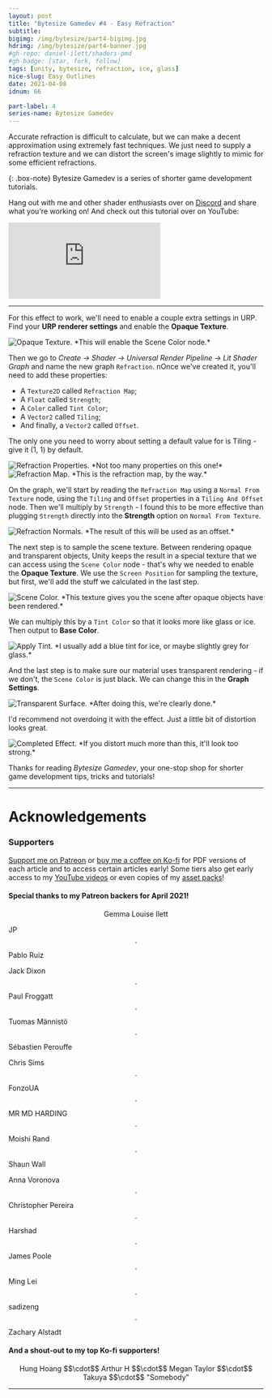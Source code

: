 ```yaml
---
layout: post
title: "Bytesize Gamedev #4 - Easy Refraction"
subtitle: 
bigimg: /img/bytesize/part4-bigimg.jpg
hdrimg: /img/bytesize/part4-banner.jpg
#gh-repo: daniel-ilett/shaders-pmd
#gh-badge: [star, fork, follow]
tags: [unity, bytesize, refraction, ice, glass]
nice-slug: Easy Outlines
date: 2021-04-08
idnum: 66

part-label: 4
series-name: Bytesize Gamedev
---
```


Accurate refraction is difficult to calculate, but we can make a decent approximation using extremely fast techniques. We just need to supply a refraction texture and we can distort the screen's image slightly to mimic for some efficient refractions.

{: .box-note}
Bytesize Gamedev is a series of shorter game development tutorials.

Hang out with me and other shader enthusiasts over on [Discord]((https://discord.gg/tPQEUwPpb3)) and share what you're working on! And check out this tutorial over on YouTube:

<div class="video-embed">
<iframe src="https://www.youtube.com/embed/p4QJO6ZqMwk" frameborder="0" allow="accelerometer; autoplay; encrypted-media; gyroscope; picture-in-picture" allowfullscreen class="center-image lazyload"></iframe>
</div>

<script async src="https://pagead2.googlesyndication.com/pagead/js/adsbygoogle.js"></script>
<ins class="adsbygoogle"
     style="display:block; text-align:center;"
     data-ad-layout="in-article"
     data-ad-format="fluid"
     data-ad-client="ca-pub-5101496396569275"
     data-ad-slot="3740606711"></ins>
<script>
     (adsbygoogle = window.adsbygoogle || []).push({});
</script>

<hr/>

For this effect to work, we'll need to enable a couple extra settings in URP. Find your **URP renderer settings** and enable the **Opaque Texture**.

<img data-src="/img/bytesize/part4-opaque-texture.png" class="center-image lazyload" alt="Opaque Texture." title="This will enable the Scene Color node.">
*This will enable the Scene Color node.*

Then we go to *Create -> Shader -> Universal Render Pipeline -> Lit Shader Graph* and name the new graph `Refraction`. nOnce we've created it, you'll need to add these properties:

- A `Texture2D` called `Refraction Map`;
- A `Float` called `Strength`;
- A `Color` called `Tint Color`;
- A `Vector2` called `Tiling`;
- And finally, a `Vector2` called `Offset`.

The only one you need to worry about setting a default value for is Tiling - give it (1, 1) by default.

<img data-src="/img/bytesize/part4-properties.png" class="center-image lazyload" alt="Refraction Properties." title="Not too many properties on this one!">
*Not too many properties on this one!*

<img data-src="/img/bytesize/part4-refraction-map.png" class="center-image lazyload" alt="Refraction Map." title="This is the refraction map, by the way.">
*This is the refraction map, by the way.*

On the graph, we'll start by reading the `Refraction Map` using a `Normal From Texture` node, using the `Tiling` and `Offset` properties in a `Tiling And Offset` node. Then we'll multiply by `Strength` - I found this to be more effective than plugging `Strength` directly into the **Strength** option on `Normal From Texture`.

<img data-src="/img/bytesize/part4-refraction-normals.png" class="center-image lazyload" alt="Refraction Normals." title="The result of this will be used as an offset.">
*The result of this will be used as an offset.*

The next step is to sample the scene texture. Between rendering opaque and transparent objects, Unity keeps the result in a special texture that we can access using the `Scene Color` node - that's why we needed to enable the **Opaque Texture**. We use the `Screen Position` for sampling the texture, but first, we'll add the stuff we calculated in the last step.

<img data-src="/img/bytesize/part4-scene-color.png" class="center-image lazyload" alt="Scene Color." title="This texture gives you the scene after opaque objects have been rendered.">
*This texture gives you the scene after opaque objects have been rendered.*

We can multiply this by a `Tint Color` so that it looks more like glass or ice. Then output to **Base Color**.

<img data-src="/img/bytesize/part4-apply-tint.png" class="center-image lazyload" alt="Apply Tint." title="I usually add a blue tint for ice, or maybe slightly grey for glass.">
*I usually add a blue tint for ice, or maybe slightly grey for glass.*

And the last step is to make sure our material uses transparent rendering - if we don't, the `Scene Color` is just black. We can change this in the **Graph Settings**.

<img data-src="/img/bytesize/part4-transparent.png" class="center-image lazyload" alt="Transparent Surface." title="After doing this, we're clearly done.">
*After doing this, we're clearly done.*

I'd recommend not overdoing it with the effect. Just a little bit of distortion looks great.

<img data-src="/img/bytesize/part4-complete.png" class="center-image lazyload" alt="Completed Effect." title="If you distort much more than this, it'll look too strong.">
*If you distort much more than this, it'll look too strong.*

Thanks for reading *Bytesize Gamedev*, your one-stop shop for shorter game development tips, tricks and tutorials!

<script async src="https://pagead2.googlesyndication.com/pagead/js/adsbygoogle.js"></script>
<ins class="adsbygoogle"
     style="display:block; text-align:center;"
     data-ad-layout="in-article"
     data-ad-format="fluid"
     data-ad-client="ca-pub-5101496396569275"
     data-ad-slot="3740606711"></ins>
<script>
     (adsbygoogle = window.adsbygoogle || []).push({});
</script>

<hr/>

# Acknowledgements

### Supporters

[Support me on Patreon](https://www.patreon.com/danielilett) or [buy me a coffee on Ko-fi](https://ko-fi.com/danielilett) for PDF versions of each article and to access certain articles early! Some tiers also get early access to my [YouTube videos](https://www.youtube.com/channel/UClgoE54W_4rX7jzZGiCmrXw) or even copies of my [asset packs](https://itch.io/c/798909/my-asset-packs)!

#### Special thanks to my Patreon backers for April 2021!

<p style="text-align: center;">
Gemma Louise Ilett<br/>

JP $$\cdot$$ Pablo Ruiz<br/>

Jack Dixon $$\cdot$$ Paul Froggatt $$\cdot$$ Tuomas Männistö $$\cdot$$ Sébastien Perouffe<br/>

Chris Sims $$\cdot$$ FonzoUA $$\cdot$$ MR MD HARDING $$\cdot$$ Moishi Rand $$\cdot$$ Shaun Wall<br/>

Anna Voronova $$\cdot$$ Christopher Pereira $$\cdot$$ Harshad $$\cdot$$ James Poole $$\cdot$$ Ming Lei $$\cdot$$ sadizeng $$\cdot$$ Zachary Alstadt
</p>

#### And a shout-out to my top Ko-fi supporters!

<p style="text-align: center;">
Hung Hoang $$\cdot$$ Arthur H $$\cdot$$ Megan Taylor $$\cdot$$ Takuya $$\cdot$$ "Somebody"
</p>

<hr/>
